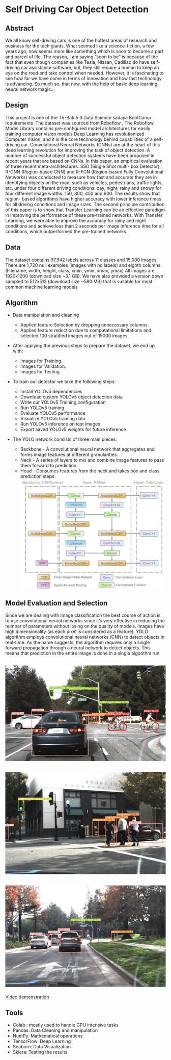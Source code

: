 # Self Driving Car Object Detection

## Abstract
We all know self-driving cars is one of the hottest areas of research and business for the tech giants. What seemed like a science-fiction, a few years ago, now seems more like something which is soon to become a part and parcel of life. The reason, I am saying “soon to be” is because of the fact that even though companies like Tesla, Nissan, Cadillac do have self-driving car assistance software, but, they still require a human to keep an eye on the road and take control when needed. However, it is fascinating to see how far we have come in terms of innovation and how fast technology is advancing. So much so, that now, with the help of basic deep learning, neural network magic...

## Design 
This project is one of the T5-Batch 3 Data Science sadaya BootCamp requirements ,The dataset was sourced from Roboflow , The Roboflow Model Library contains pre-configured model architectures for easily training computer vision models Deep Learning has revolutionized Computer Vision, and it is the core technology behind capabilities of a self- driving car. Convolutional Neural Networks (CNNs) are at the heart of this deep learning revolution for improving the task of object detection. A number of successful object detection systems have been proposed in recent years that are based on CNNs. In this paper, an empirical evaluation of three recent meta-architectures: SSD (Single Shot multi- box Detector), R-CNN (Region-based CNN) and R-FCN (Region-based Fully Convolutional Networks) was conducted to measure how fast and accurate they are in identifying objects on the road, such as vehicles, pedestrians, traffic lights, etc. under four different driving conditions: day, night, rainy and snowy for four different image widths: 150, 300, 450 and 600. The results show that region- based algorithms have higher accuracy with lower inference times for all driving conditions and image sizes. The second principle contribution of this paper is to show that Transfer Learning can be an effective paradigm in improving the performance of these pre-trained networks. With Transfer Learning, we were able to improve the accuracy for rainy and night conditions and achieve less than 2 seconds per image inference time for all conditions, which outperformed the pre-trained networks.

## Data
The dataset contains 97,942 labels across 11 classes and 15,000 images. There are 1,720 null examples (images with no labels) and eighth columns (Filename, width, height, class, xmin, ymin, xmax, ymax)
All images are 1920x1200 (download size ~3.1 GB). We have also provided a version down sampled to 512x512 (download size ~580 MB) that is suitable for most common machine learning models

## Algorithm
* Data manipulation and cleaning
    * Applied feature Selection by dropping unnecessary columns.
    * Applied feature reduction due to computational limitations and selected 100 stratified images out of 15000 images.

* After applying the previous steps to prepare the dataset, we end up with:
   * Images for Training.
   * Images for Validation.
   * Images for Testing.

* To train our detector we take the following steps:
   * Install YOLOv5 dependencies
   * Download custom YOLOv5 object detection data
   * Write our YOLOv5 Training configuration
   * Run YOLOv5 training
   * Evaluate YOLOv5 performance
   * Visualize YOLOv5 training data
   * Run YOLOv5 inference on test images
   * Export saved YOLOv5 weights for future inference

* The YOLO network consists of three main pieces:
   * Backbone - A convolutional neural network that aggregates and forms image features at different granularities.
   * Neck - A series of layers to mix and combine image features to pass them forward to prediction.
   * Head - Consumes features from the neck and takes box and class prediction steps.
   ![alt text](../Images/yolov5_algorithm.png "yolov5 algorithm")

## Model Evaluation and Selection
Since we are dealing with image classification the best course of action is to use convolutional neural networks since it’s very effective in reducing the number of parameters without losing on the quality of models. Images have high dimensionality (as each pixel is considered as a feature). YOLO algorithm employs convolutional neural networks (CNN) to detect objects in real-time. As the name suggests, the algorithm requires only a single forward propagation through a neural network to detect objects. This means that prediction in the entire image is done in a single algorithm run

![alt text](../Images/test1.png)
---
![alt text](../Images/test2.png)
---
![alt text](../Images/test3.png)
---
[Video demonstration](https://www.youtube.com/watch?v=qaCLV4Y_H3M)

## Tools
* Colab : mostly used to handle GPU intensive tasks
* Pandas: Data Cleaning and manipulation
* NumPy: Mathematical operations
* TensorFlow: Deep Learning
* Seaborn: Data Visualization
* Sklera: Testing the results
